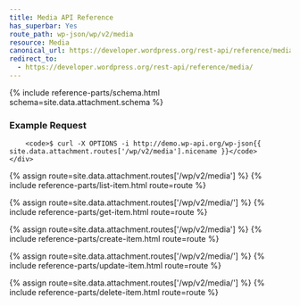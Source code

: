 ```yaml
---
title: Media API Reference
has_superbar: Yes
route_path: wp-json/wp/v2/media
resource: Media
canonical_url: https://developer.wordpress.org/rest-api/reference/media/
redirect_to:
  - https://developer.wordpress.org/rest-api/reference/media/
---
```


<section class="route">
	<div class="primary">
		{% include reference-parts/schema.html schema=site.data.attachment.schema %}
	</div>
	<div class="secondary">
		<h3>Example Request</h3>

		<code>$ curl -X OPTIONS -i http://demo.wp-api.org/wp-json{{ site.data.attachment.routes['/wp/v2/media'].nicename }}</code>
	</div>
</section>

{% assign route=site.data.attachment.routes['/wp/v2/media'] %}
{% include reference-parts/list-item.html route=route %}

{% assign route=site.data.attachment.routes['/wp/v2/media/<id>'] %}
{% include reference-parts/get-item.html route=route %}

{% assign route=site.data.attachment.routes['/wp/v2/media'] %}
{% include reference-parts/create-item.html route=route %}

{% assign route=site.data.attachment.routes['/wp/v2/media/<id>'] %}
{% include reference-parts/update-item.html route=route %}

{% assign route=site.data.attachment.routes['/wp/v2/media/<id>'] %}
{% include reference-parts/delete-item.html route=route %}
